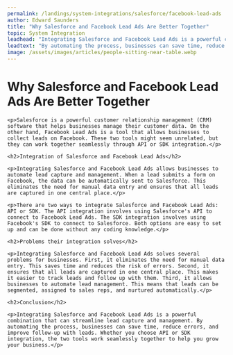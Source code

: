 ```yaml
---
permalink: /landings/system-integrations/salesforce/facebook-lead-ads
author: Edward Saunders
title: "Why Salesforce and Facebook Lead Ads Are Better Together"
topic: System Integration
leadhead: "Integrating Salesforce and Facebook Lead Ads is a powerful combination that can streamline lead capture and management"
leadtext: "By automating the process, businesses can save time, reduce errors, and improve follow-up with leads. Whether you choose API or SDK integration, the two tools work seamlessly together to help you grow your business."
image: /assets/images/articles/people-sitting-near-table.webp
---
```

<div class="arttext">	<h1>Why Salesforce and Facebook Lead Ads Are Better Together</h1>
	
	<p>Salesforce is a powerful customer relationship management (CRM) software that helps businesses manage their customer data. On the other hand, Facebook Lead Ads is a tool that allows businesses to collect leads on Facebook. These two tools might seem unrelated, but they can work together seamlessly through API or SDK integration.</p>

	<h2>Integration of Salesforce and Facebook Lead Ads</h2>

	<p>Integrating Salesforce and Facebook Lead Ads allows businesses to automate lead capture and management. When a lead submits a form on Facebook, the data can be automatically sent to Salesforce. This eliminates the need for manual data entry and ensures that all leads are captured in one central place.</p>

	<p>There are two ways to integrate Salesforce and Facebook Lead Ads: API or SDK. The API integration involves using Salesforce's API to connect to Facebook Lead Ads. The SDK integration involves using Facebook's SDK to connect to Salesforce. Both options are easy to set up and can be done without any coding knowledge.</p>

	<h2>Problems their integration solves</h2>

	<p>Integrating Salesforce and Facebook Lead Ads solves several problems for businesses. First, it eliminates the need for manual data entry. This saves time and reduces the risk of errors. Second, it ensures that all leads are captured in one central place. This makes it easier to track leads and follow up with them. Third, it allows businesses to automate lead management. This means that leads can be segmented, assigned to sales reps, and nurtured automatically.</p>

	<h2>Conclusion</h2>

	<p>Integrating Salesforce and Facebook Lead Ads is a powerful combination that can streamline lead capture and management. By automating the process, businesses can save time, reduce errors, and improve follow-up with leads. Whether you choose API or SDK integration, the two tools work seamlessly together to help you grow your business.</p>
</div>